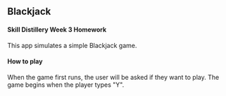 ## Blackjack

#### Skill Distillery Week 3 Homework
This app simulates a simple Blackjack game.

#### How to play
When the game first runs, the user will be asked if they want to play.  The game
begins when the player types "Y".  
